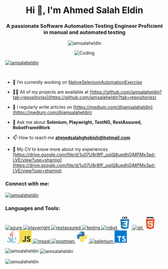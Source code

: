 <h1 align="center">Hi 👋, I'm Ahmed Salah Eldin</h1>
<h3 align="center">A passionate Software Automation Testing Engineer Proficient in manual and automated testing</h3>

<p align="center"> <img src="https://komarev.com/ghpvc/?username=iamsalaheldin&label=Profile%20views&color=0e75b6&style=flat" alt="iamsalaheldin" /> </p>
<p align="center"> <img  alt="Coding" width="250" src="https://media2.giphy.com/media/v1.Y2lkPTc5MGI3NjExZDd6cDdubHZoYnpyOWd3d2hmbDh2cTh3eGtjeGEzbTRoYm16bnZheSZlcD12MV9pbnRlcm5hbF9naWZfYnlfaWQmY3Q9Zw/bGgsc5mWoryfgKBx1u/giphy.gif"> </p>


<p align="left"> <a href="https://github.com/ryo-ma/github-profile-trophy"><img src="https://github-profile-trophy.vercel.app/?username=iamsalaheldin" alt="iamsalaheldin" /></a> </p>

<p align="left"> <a href="https://twitter.com/" target="blank"><img src="https://img.shields.io/twitter/follow/?logo=twitter&style=for-the-badge" alt="" /></a> </p>

- 🔭 I’m currently working on [NativeSeleniumAutomationExercise](https://github.com/iamsalaheldin/NativeSeleniumAutomationExercise)

- 👨‍💻 All of my projects are available at [https://github.com/iamsalaheldin?tab=repositories](https://github.com/iamsalaheldin?tab=repositories)

- 📝 I regularly write articles on [https://medium.com/@iamsalaheldin](https://medium.com/@iamsalaheldin)

- 💬 Ask me about **Selenium, Playwright, TestNG, RestAssured, RobotFrameWork**

- 📫 How to reach me **ahmedsalahghobish@hotmail.com**

- 📄 My CV to know more about my experiences [https://drive.google.com/file/d/1u07U8r8fF_oqiQ8uedhGjMPMx3ad-LVE/view?usp=sharing](https://drive.google.com/file/d/1u07U8r8fF_oqiQ8uedhGjMPMx3ad-LVE/view?usp=sharing)

<h3 align="left">Connect with me:</h3>
<p align="left">
<a href="https://linkedin.com/in/iamsalaheldin" target="blank"><img align="center" src="https://raw.githubusercontent.com/rahuldkjain/github-profile-readme-generator/master/src/images/icons/Social/linked-in-alt.svg" alt="iamsalaheldin" height="30" width="40" /></a>
</p>

<h3 align="left">Languages and Tools:</h3>
<p align="left"> 
<a href="https://azure.microsoft.com/en-in/" target="_blank" rel="noreferrer"> <img src="https://www.vectorlogo.zone/logos/microsoft_azure/microsoft_azure-icon.svg" alt="azure" width="40" height="40"/> </a> 
<a href="https://playwright.dev/" target="_blank" rel="noreferrer"> <img src="https://playwright.dev/img/playwright-logo.svg" alt="playwright" width="40" height="40"/> </a> 
<a href="https://rest-assured.io/" target="_blank" rel="noreferrer"> <img src="https://rest-assured.io/img/logo-transparent.png" alt="restassured" width="40" height="40"/> </a> 
<a href="https://testng.org/welcome.html" target="_blank" rel="noreferrer"> <img src="https://images.javatpoint.com/tutorial/testng/images/testng-tutorial.png" alt="testng" width="40" height="40"/> </a> 
<a href="https://robotframework.org/" target="_blank" rel="noreferrer"> <img src="https://pouch.jumpshare.com/preview/FueIxusLtbs9ojoapYfbgJgm47-FMW_3VTPuJWDsmIMgwz8Fn4kjsrd6tIUhHu82FSB8jB5FVS_qufzuhkgzS-x7VSxJAr3eMeZcQeXk27Y" alt="robot" width="40" height="40"/> </a>
<a href="https://www.w3schools.com/css/" target="_blank" rel="noreferrer"> <img src="https://raw.githubusercontent.com/devicons/devicon/master/icons/css3/css3-original-wordmark.svg" alt="css3" width="40" height="40"/> </a> <a href="https://git-scm.com/" target="_blank" rel="noreferrer"> <img src="https://www.vectorlogo.zone/logos/git-scm/git-scm-icon.svg" alt="git" width="40" height="40"/> </a> <a href="https://www.w3.org/html/" target="_blank" rel="noreferrer"> <img src="https://raw.githubusercontent.com/devicons/devicon/master/icons/html5/html5-original-wordmark.svg" alt="html5" width="40" height="40"/> </a> <a href="https://www.java.com" target="_blank" rel="noreferrer"> <img src="https://raw.githubusercontent.com/devicons/devicon/master/icons/java/java-original.svg" alt="java" width="40" height="40"/> </a> <a href="https://developer.mozilla.org/en-US/docs/Web/JavaScript" target="_blank" rel="noreferrer"> <img src="https://raw.githubusercontent.com/devicons/devicon/master/icons/javascript/javascript-original.svg" alt="javascript" width="40" height="40"/> </a> <a href="https://www.microsoft.com/en-us/sql-server" target="_blank" rel="noreferrer"> <img src="https://www.svgrepo.com/show/303229/microsoft-sql-server-logo.svg" alt="mssql" width="40" height="40"/> </a> <a href="https://postman.com" target="_blank" rel="noreferrer"> <img src="https://www.vectorlogo.zone/logos/getpostman/getpostman-icon.svg" alt="postman" width="40" height="40"/> </a> <a href="https://www.python.org" target="_blank" rel="noreferrer"> <img src="https://raw.githubusercontent.com/devicons/devicon/master/icons/python/python-original.svg" alt="python" width="40" height="40"/> </a> <a href="https://www.selenium.dev" target="_blank" rel="noreferrer"> <img src="https://raw.githubusercontent.com/detain/svg-logos/780f25886640cef088af994181646db2f6b1a3f8/svg/selenium-logo.svg" alt="selenium" width="40" height="40"/> </a> <a href="https://www.typescriptlang.org/" target="_blank" rel="noreferrer"> <img src="https://raw.githubusercontent.com/devicons/devicon/master/icons/typescript/typescript-original.svg" alt="typescript" width="40" height="40"/> </a> </p>

<p><img align="left" src="https://github-readme-stats.vercel.app/api/top-langs?username=iamsalaheldin&show_icons=true&locale=en&layout=compact" alt="iamsalaheldin" /></p>

<p>&nbsp;<img align="center" src="https://github-readme-stats.vercel.app/api?username=iamsalaheldin&show_icons=true&locale=en" alt="iamsalaheldin" /></p>

<p><img align="center" src="https://github-readme-streak-stats.herokuapp.com/?user=iamsalaheldin&" alt="iamsalaheldin" /></p>
